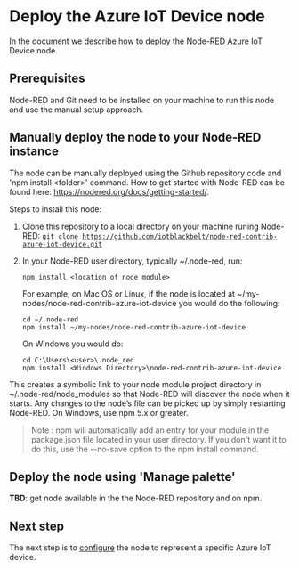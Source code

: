 # Deploy the Azure IoT Device node
In the document we describe how to deploy the Node-RED Azure IoT Device node.

## Prerequisites
Node-RED and Git need to be installed on your machine to run this node and use the manual setup approach.

## Manually deploy the node to your Node-RED instance
The node can be manually deployed using the Github repository code and 'npm install &lt;folder&gt;' command. How to get started with Node-RED can be found here: https://nodered.org/docs/getting-started/.

Steps to install this node:

1. Clone this repository to a local directory on your machine runing Node-RED: <code>git clone https://github.com/iotblackbelt/node-red-contrib-azure-iot-device.git</code>
1. In your Node-RED user directory, typically ~/.node-red, run:

    ```
    npm install <location of node module>
    ```

    For example, on Mac OS or Linux, if the node is located at ~/my-nodes/node-red-contrib-azure-iot-device you would do the following:

    ```
    cd ~/.node-red
    npm install ~/my-nodes/node-red-contrib-azure-iot-device
    ```

    On Windows you would do:

    ```
    cd C:\Users\<user>\.node_red
    npm install <Windows Directory>\node-red-contrib-azure-iot-device
    ```

This creates a symbolic link to your node module project directory in ~/.node-red/node_modules so that Node-RED will discover the node when it starts. Any changes to the node’s file can be picked up by simply restarting Node-RED. On Windows, use npm 5.x or greater.<br/>

>Note : npm will automatically add an entry for your module in the package.json file located in your user directory. If you don't want it to do this, use the --no-save option to the npm install command.

## Deploy the node using 'Manage palette'
**TBD**: get node available in the the Node-RED repository and on npm.

## Next step
The next step is to [configure](./CONFIGURE.md) the node to represent a specific Azure IoT device.